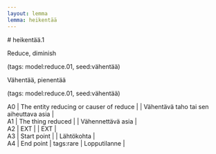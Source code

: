 ```yaml
---
layout: lemma
lemma: heikentää
---
```


<div class="sense">
# <span class="sensename">heikentää.1</span>

<span class="description">Reduce, diminish</span>

(tags: model:reduce.01, seed:vähentää)

<span class="description">Vähentää, pienentää</span>

(tags: model:reduce.01, seed:vähentää)

A0 | The entity reducing or causer of reduce |   | Vähentävä taho tai sen aiheuttava asia |  
A1 | The thing reduced |   | Vähennettävä asia |  
A2 | EXT |   | EXT |  
A3 | Start point |   | Lähtökohta |  
A4 | End point | tags:rare | Lopputilanne | 

</div>

